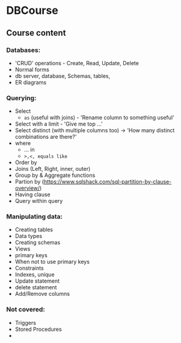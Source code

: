 # DBCourse

## Course content

### Databases:
- 'CRUD' operations - Create, Read, Update, Delete
- Normal forms
- db server, database, Schemas, tables, 
- ER diagrams

### Querying:
- Select
   - `as` (useful with joins) - 'Rename column to something useful'
- Select with a limit  - 'Give me top ...'
- Select distinct (with multiple columns too) -> 'How many distinct combinations are there?'
- where
  - ... in
  - `>,<, equals like`
- Order by
- Joins (Left, Right, inner, outer)
- Group by & Aggregate functions
- Partion by (https://www.sqlshack.com/sql-partition-by-clause-overview/)
- Having clause
- Query within query


### Manipulating data:
- Creating tables
- Data types
- Creating schemas
- Views
- primary keys
- When not to use primary keys
- Constraints
- Indexes, unique
- Update statement
- delete statement
- Add/Remove columns

### Not covered:
- Triggers
- Stored Procedures
- 
